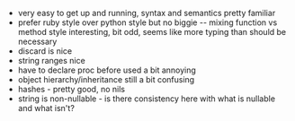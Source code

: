 - very easy to get up and running, syntax and semantics pretty familiar
- prefer ruby style over python style but no biggie -- mixing function vs method style interesting, bit odd, seems like more typing than should be necessary
- discard is nice
- string ranges nice
- have to declare proc before used a bit annoying
- object hierarchy/inheritance still a bit confusing
- hashes - pretty good, no nils
- string is non-nullable - is there consistency here with what is nullable and what isn't?
